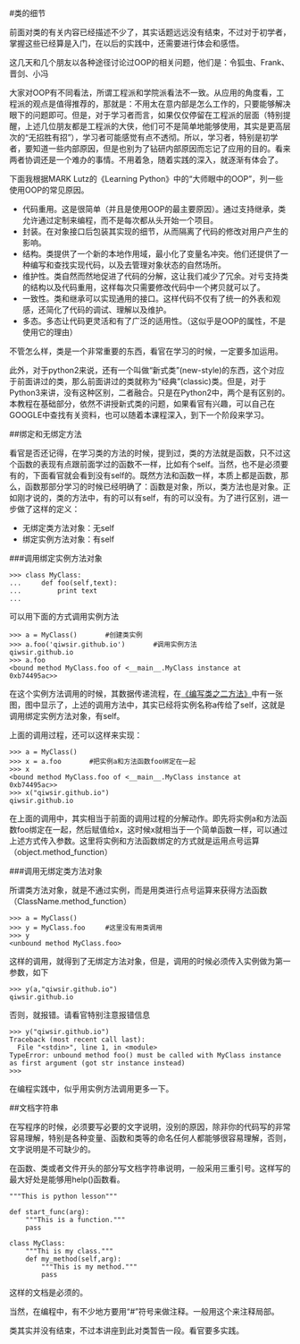 #类的细节

前面对类的有关内容已经描述不少了，其实话题远远没有结束，不过对于初学者，掌握这些已经算是入门，在以后的实践中，还需要进行体会和感悟。

这几天和几个朋友以各种途径讨论过OOP的相关问题，他们是：令狐虫、Frank、晋剑、小冯

大家对OOP有不同看法，所谓工程派和学院派看法不一致。从应用的角度看，工程派的观点是值得推荐的，那就是：不用太在意内部是怎么工作的，只要能够解决眼下的问题即可。但是，对于学习者而言，如果仅仅停留在工程派的层面（特别提醒，上述几位朋友都是工程派的大侠，他们可不是简单地能够使用，其实是更高层次的“无招胜有招”），学习者可能感觉有点不透彻。所以，学习者，特别是初学者，要知道一些内部原因，但是也别为了钻研内部原因而忘记了应用的目的。看来两者协调还是一个难办的事情。不用着急，随着实践的深入，就逐渐有体会了。

下面我根据MARK Lutz的《Learning Python》中的“大师眼中的OOP”，列一些使用OOP的常见原因。

- 代码重用。这是很简单（并且是使用OOP的最主要原因）。通过支持继承，类允许通过定制来编程，而不是每次都从头开始一个项目。
- 封装。在对象接口后包装其实现的细节，从而隔离了代码的修改对用户产生的影响。
- 结构。类提供了一个新的本地作用域，最小化了变量名冲突。他们还提供了一种编写和查找实现代码，以及去管理对象状态的自然场所。
- 维护性。类自然而然地促进了代码的分解，这让我们减少了冗余。对亏支持类的结构以及代码重用，这样每次只需要修改代码中一个拷贝就可以了。
- 一致性。类和继承可以实现通用的接口。这样代码不仅有了统一的外表和观感，还简化了代码的调试、理解以及维护。
- 多态。多态让代码更灵活和有了广泛的适用性。（这似乎是OOP的属性，不是使用它的理由）

不管怎么样，类是一个非常重要的东西，看官在学习的时候，一定要多加运用。

此外，对于python2来说，还有一个叫做“新式类”(new-style)的东西，这个对应于前面讲过的类，那么前面讲过的类就称为“经典”(classic)类。但是，对于Python3来讲，没有这种区别，二者融合。只是在Python2中，两个是有区别的。本教程在基础部分，依然不讲授新式类的问题，如果看官有兴趣，可以自己在GOOGLE中查找有关资料，也可以随着本课程深入，到下一个阶段来学习。

##绑定和无绑定方法

看官是否还记得，在学习类的方法的时候，提到过，类的方法就是函数，只不过这个函数的表现有点跟前面学过的函数不一样，比如有个self。当然，也不是必须要有的，下面看官就会看到没有self的。既然方法和函数一样，本质上都是函数，那么，函数那部分学习的时候已经明确了：函数是对象，所以，类方法也是对象。正如刚才说的，类的方法中，有的可以有self，有的可以没有。为了进行区别，进一步做了这样的定义：

- 无绑定类方法对象：无self
- 绑定实例方法对象：有self

###调用绑定实例方法对象

    >>> class MyClass:
    ...     def foo(self,text):
    ...         print text
    ...

可以用下面的方式调用实例方法

    >>> a = MyClass()       #创建类实例
    >>> a.foo('qiwsir.github.io')       #调用实例方法
    qiwsir.github.io
    >>> a.foo
    <bound method MyClass.foo of <__main__.MyClass instance at 0xb74495ac>>

在这个实例方法调用的时候，其数据传递流程，在[《编写类之二方法》](./218.md)中有一张图，图中显示了，上述的调用方法中，其实已经将实例名称a传给了self，这就是调用绑定实例方法对象，有self。

上面的调用过程，还可以这样来实现：

    >>> a = MyClass()
    >>> x = a.foo       #把实例a和方法函数foo绑定在一起
    >>> x
    <bound method MyClass.foo of <__main__.MyClass instance at 0xb74495ac>>
    >>> x("qiwsir.github.io")
    qiwsir.github.io

在上面的调用中，其实相当于前面的调用过程的分解动作。即先将实例a和方法函数foo绑定在一起，然后赋值给x，这时候x就相当于一个简单函数一样，可以通过上述方式传入参数。这里将实例和方法函数绑定的方式就是运用点号运算（object.method_function）

###调用无绑定类方法对象

所谓类方法对象，就是不通过实例，而是用类进行点号运算来获得方法函数（ClassName.method_function）

    >>> a = MyClass()
    >>> y = MyClass.foo     #这里没有用类调用
    >>> y
    <unbound method MyClass.foo>

这样的调用，就得到了无绑定方法对象，但是，调用的时候必须传入实例做为第一参数，如下

    >>> y(a,"qiwsir.github.io")
    qiwsir.github.io

否则，就报错。请看官特别注意报错信息

    >>> y("qiwsir.github.io")
    Traceback (most recent call last):
      File "<stdin>", line 1, in <module>
    TypeError: unbound method foo() must be called with MyClass instance as first argument (got str instance instead)
    >>>

在编程实践中，似乎用实例方法调用更多一下。

##文档字符串

在写程序的时候，必须要写必要的文字说明，没别的原因，除非你的代码写的非常容易理解，特别是各种变量、函数和类等的命名任何人都能够很容易理解，否则，文字说明是不可缺少的。

在函数、类或者文件开头的部分写文档字符串说明，一般采用三重引号。这样写的最大好处是能够用help()函数看。

    """This is python lesson"""

    def start_func(arg):
        """This is a function."""
        pass

    class MyClass:
        """Thi is my class."""
        def my_method(self,arg):
            """This is my method."""
            pass

这样的文档是必须的。

当然，在编程中，有不少地方要用“#”符号来做注释。一般用这个来注释局部。

类其实并没有结束，不过本讲座到此对类暂告一段。看官要多实践。
